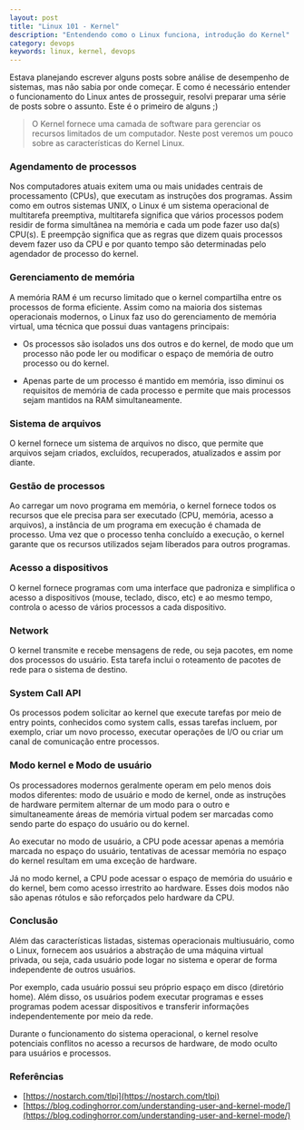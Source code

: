 ```yaml
---
layout: post
title: "Linux 101 - Kernel"
description: "Entendendo como o Linux funciona, introdução do Kernel"
category: devops
keywords: linux, kernel, devops
---
```


Estava planejando escrever alguns posts sobre análise de desempenho de sistemas,
mas não sabia por onde começar. E como é necessário entender o funcionamento do
Linux antes de prosseguir, resolvi preparar uma série de posts sobre o assunto.
Este é o primeiro de alguns ;)

> O Kernel fornece uma camada de software para gerenciar os recursos limitados
de um computador. Neste post veremos um pouco sobre as características do Kernel
Linux.

### Agendamento de processos

Nos computadores atuais exitem uma ou mais unidades centrais de processamento
(CPUs), que executam as instruções dos programas.
Assim como em outros sistemas UNIX, o Linux é um sistema operacional de
multitarefa preemptiva, multitarefa significa que vários processos podem
residir de forma simultânea na memória e cada um pode fazer uso da(s) CPU(s).
E preempção significa que as regras que dizem quais processos devem fazer uso
da CPU e por quanto tempo são determinadas pelo agendador de processo do kernel.

### Gerenciamento de memória

A memória RAM é um recurso limitado que o kernel compartilha entre os
processos de forma eficiente.
Assim como na maioria dos sistemas operacionais modernos, o Linux faz uso do
gerenciamento de memória virtual, uma técnica que possui duas vantagens principais:

- Os processos são isolados uns dos outros e do kernel, de modo que um
processo não pode ler ou modificar o espaço de memória de outro processo ou do kernel.

- Apenas parte de um processo é mantido em memória, isso diminui os
requisitos de memória de cada processo e permite que mais processos sejam
mantidos na RAM simultaneamente.

### Sistema de arquivos

O kernel fornece um sistema de arquivos no disco, que permite que arquivos
sejam criados, excluídos, recuperados, atualizados e assim por diante.

### Gestão de processos

Ao carregar um novo programa em memória, o kernel fornece todos os recursos
que ele precisa para ser executado (CPU, memória, acesso a arquivos), a
instância de um programa em execução é chamada de processo.
Uma vez que o processo tenha concluído a execução, o kernel garante que os
recursos utilizados sejam liberados para outros programas.

### Acesso a dispositivos

O kernel fornece programas com uma interface que padroniza e simplifica o
acesso a dispositivos (mouse, teclado, disco, etc) e ao mesmo tempo, controla
o acesso de vários processos a cada dispositivo.

### Network

O kernel transmite e recebe mensagens de rede, ou seja pacotes, em nome dos
processos do usuário. Esta tarefa inclui o roteamento de pacotes de rede para
o sistema de destino.

### System Call API

Os processos podem solicitar ao kernel que execute tarefas por meio de entry
points, conhecidos como system calls, essas tarefas incluem, por exemplo,
criar um novo processo, executar operações de I/O ou criar um canal de
comunicação entre processos.

### Modo kernel e Modo de usuário

Os processadores modernos geralmente operam em pelo menos dois modos
diferentes: modo de usuário e modo de kernel, onde as instruções de hardware
permitem alternar de um modo para o outro e simultaneamente áreas de memória
virtual podem ser marcadas como sendo parte do espaço do usuário ou do kernel.

Ao executar no modo de usuário, a CPU pode acessar apenas a memória marcada
no espaço do usuário, tentativas de acessar memória no espaço do kernel
resultam em uma exceção de hardware.

Já no modo kernel, a CPU pode acessar o espaço de memória do usuário e do
kernel, bem como acesso irrestrito ao hardware. Esses dois modos não são
apenas rótulos e são reforçados pelo hardware da CPU.

### Conclusão

Além das características listadas, sistemas operacionais multiusuário, como o
Linux, fornecem aos usuários a abstração de uma máquina virtual privada, ou seja,
cada usuário pode logar no sistema e operar de forma independente de outros usuários.

Por exemplo, cada usuário possui seu próprio espaço em disco (diretório home).
Além disso, os usuários podem executar programas e esses programas podem
acessar dispositivos e transferir informações independentemente por meio da rede.

Durante o funcionamento do sistema operacional, o kernel resolve potenciais
conflitos no acesso a recursos de hardware, de modo oculto para usuários e processos.

### Referências

- [https://nostarch.com/tlpi](https://nostarch.com/tlpi)
- [https://blog.codinghorror.com/understanding-user-and-kernel-mode/](https://blog.codinghorror.com/understanding-user-and-kernel-mode/)
